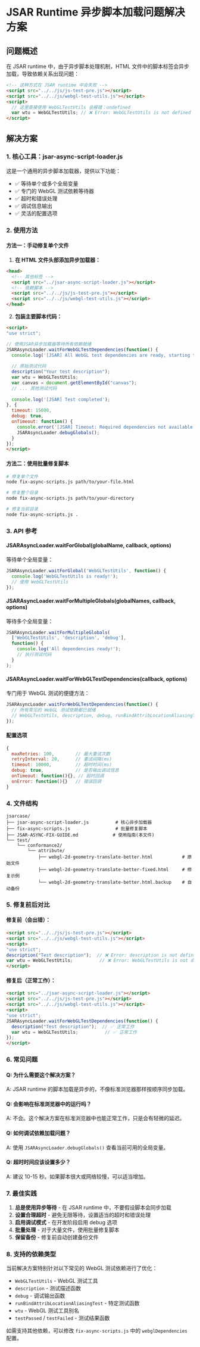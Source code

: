 # JSAR Runtime 异步脚本加载问题解决方案

## 问题概述

在 JSAR runtime 中，由于异步脚本处理机制，HTML 文件中的脚本标签会异步加载，导致依赖关系出现问题：

```html
<!-- 这种方式在 JSAR runtime 中会失败 -->
<script src="../../js/js-test-pre.js"></script>
<script src="../../js/webgl-test-utils.js"></script>
<script>
  // 这里直接使用 WebGLTestUtils 会报错：undefined
  var wtu = WebGLTestUtils; // ❌ Error: WebGLTestUtils is not defined
</script>
```

## 解决方案

### 1. 核心工具：jsar-async-script-loader.js

这是一个通用的异步脚本加载器，提供以下功能：

- ✅ 等待单个或多个全局变量
- ✅ 专门的 WebGL 测试依赖等待器
- ✅ 超时和错误处理
- ✅ 调试信息输出
- ✅ 灵活的配置选项

### 2. 使用方法

#### 方法一：手动修复单个文件

1. **在 HTML 文件头部添加异步加载器：**

```html
<head>
  <!-- 其他标签 -->
  <script src="../jsar-async-script-loader.js"></script>
  <!-- 依赖脚本 -->
  <script src="../../js/js-test-pre.js"></script>
  <script src="../../js/webgl-test-utils.js"></script>
</head>
```

2. **包装主要脚本代码：**

```html
<script>
"use strict";

// 使用JSAR异步加载器等待所有依赖就绪
JSARAsyncLoader.waitForWebGLTestDependencies(function() {
  console.log('[JSAR] All WebGL test dependencies are ready, starting test...');
  
  // 原始测试代码
  description("Your test description");
  var wtu = WebGLTestUtils;
  var canvas = document.getElementById("canvas");
  // ... 其他测试代码
  
  console.log('[JSAR] Test completed');
}, {
  timeout: 15000,
  debug: true,
  onTimeout: function() {
    console.error('[JSAR] Timeout: Required dependencies not available');
    JSARAsyncLoader.debugGlobals();
  }
});
</script>
```

#### 方法二：使用批量修复脚本

```bash
# 修复单个文件
node fix-async-scripts.js path/to/your-file.html

# 修复整个目录
node fix-async-scripts.js path/to/your-directory

# 修复当前目录
node fix-async-scripts.js .
```

### 3. API 参考

#### JSARAsyncLoader.waitForGlobal(globalName, callback, options)

等待单个全局变量：

```javascript
JSARAsyncLoader.waitForGlobal('WebGLTestUtils', function() {
  console.log('WebGLTestUtils is ready!');
  // 使用 WebGLTestUtils
});
```

#### JSARAsyncLoader.waitForMultipleGlobals(globalNames, callback, options)

等待多个全局变量：

```javascript
JSARAsyncLoader.waitForMultipleGlobals(
  ['WebGLTestUtils', 'description', 'debug'], 
  function() {
    console.log('All dependencies ready!');
    // 执行测试代码
  }
);
```

#### JSARAsyncLoader.waitForWebGLTestDependencies(callback, options)

专门用于 WebGL 测试的便捷方法：

```javascript
JSARAsyncLoader.waitForWebGLTestDependencies(function() {
  // 所有常见的 WebGL 测试依赖都已就绪
  // WebGLTestUtils, description, debug, runBindAttribLocationAliasingTest 等
});
```

#### 配置选项

```javascript
{
  maxRetries: 100,        // 最大重试次数
  retryInterval: 20,      // 重试间隔(ms)
  timeout: 10000,         // 超时时间(ms)
  debug: true,            // 是否输出调试信息
  onTimeout: function(){}, // 超时回调
  onError: function(){}   // 错误回调
}
```

### 4. 文件结构

```
jsarcase/
├── jsar-async-script-loader.js          # 核心异步加载器
├── fix-async-scripts.js                 # 批量修复脚本
├── JSAR-ASYNC-FIX-GUIDE.md             # 使用指南(本文件)
└── test/
    └── conformance2/
        └── attribute/
            ├── webgl-2d-geometry-translate-better.html           # 原始文件
            ├── webgl-2d-geometry-translate-better-fixed.html     # 修复示例
            └── webgl-2d-geometry-translate-better.html.backup    # 自动备份
```

### 5. 修复前后对比

#### 修复前（会出错）：
```html
<script src="../../js/js-test-pre.js"></script>
<script src="../../js/webgl-test-utils.js"></script>
<script>
"use strict";
description("Test description");  // ❌ Error: description is not defined
var wtu = WebGLTestUtils;          // ❌ Error: WebGLTestUtils is not defined
</script>
```

#### 修复后（正常工作）：
```html
<script src="../jsar-async-script-loader.js"></script>
<script src="../../js/js-test-pre.js"></script>
<script src="../../js/webgl-test-utils.js"></script>
<script>
"use strict";
JSARAsyncLoader.waitForWebGLTestDependencies(function() {
  description("Test description");  // ✅ 正常工作
  var wtu = WebGLTestUtils;          // ✅ 正常工作
});
</script>
```

### 6. 常见问题

#### Q: 为什么需要这个解决方案？
A: JSAR runtime 的脚本加载是异步的，不像标准浏览器那样按顺序同步加载。

#### Q: 会影响在标准浏览器中的运行吗？
A: 不会。这个解决方案在标准浏览器中也能正常工作，只是会有轻微的延迟。

#### Q: 如何调试依赖加载问题？
A: 使用 `JSARAsyncLoader.debugGlobals()` 查看当前可用的全局变量。

#### Q: 超时时间应该设置多少？
A: 建议 10-15 秒。如果脚本很大或网络较慢，可以适当增加。

### 7. 最佳实践

1. **总是使用异步等待** - 在 JSAR runtime 中，不要假设脚本会同步加载
2. **设置合理超时** - 避免无限等待，设置适当的超时和错误处理
3. **启用调试模式** - 在开发阶段启用 debug 选项
4. **批量处理** - 对于大量文件，使用批量修复脚本
5. **保留备份** - 修复前自动创建备份文件

### 8. 支持的依赖类型

当前解决方案特别针对以下常见的 WebGL 测试依赖进行了优化：

- `WebGLTestUtils` - WebGL 测试工具
- `description` - 测试描述函数
- `debug` - 调试输出函数
- `runBindAttribLocationAliasingTest` - 特定测试函数
- `wtu` - WebGL 测试工具别名
- `testPassed` / `testFailed` - 测试结果函数

如需支持其他依赖，可以修改 `fix-async-scripts.js` 中的 `webglDependencies` 配置。